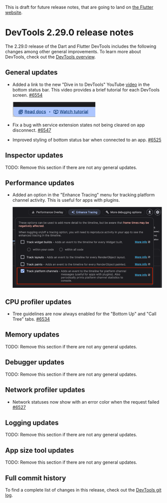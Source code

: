 This is draft for future release notes, that are going to land on
[the Flutter website](https://docs.flutter.dev/tools/devtools/release-notes).

# DevTools 2.29.0 release notes

The 2.29.0 release of the Dart and Flutter DevTools
includes the following changes among other general improvements.
To learn more about DevTools, check out the
[DevTools overview](https://docs.flutter.dev/tools/devtools/overview).

## General updates

* Added a link to the new "Dive in to DevTools" YouTube
[video](https://www.youtube.com/watch?v=_EYk-E29edo) in the bottom status bar. This
video provides a brief tutorial for each DevTools screen.
[#6554](https://github.com/flutter/devtools/pull/6554)

    ![Link to watch a DevTools tutorial video](images/watch_tutorial_link.png "Link to watch a DevTools tutorial video")

* Fix a bug with service extension states not being cleared on app disconnect.
[#6547](https://github.com/flutter/devtools/pull/6547)
- Improved styling of bottom status bar when connected to an app. [#6525](https://github.com/flutter/devtools/pull/6525)

## Inspector updates

TODO: Remove this section if there are not any general updates.

## Performance updates

* Added an option in the "Enhance Tracing" menu for tracking platform channel
activity. This is useful for apps with plugins.

    ![Track platform channels setting](images/track_platform_channels.png "Track platform channels setting")

## CPU profiler updates

* Tree guidelines are now always enabled for the "Bottom Up" and "Call Tree" tabs. [#6534](https://github.com/flutter/devtools/pull/6534)

## Memory updates

TODO: Remove this section if there are not any general updates.

## Debugger updates

TODO: Remove this section if there are not any general updates.

## Network profiler updates

* Network statuses now show with an error color when the request failed [#6527](https://github.com/flutter/devtools/pull/6527)

## Logging updates

TODO: Remove this section if there are not any general updates.

## App size tool updates

TODO: Remove this section if there are not any general updates.

## Full commit history

To find a complete list of changes in this release, check out the
[DevTools git log](https://github.com/flutter/devtools/tree/v2.29.0).
